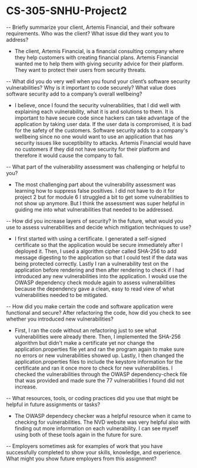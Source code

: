 # CS-305-SNHU-Project2

-- Briefly summarize your client, Artemis Financial, and their software requirements. Who was the client? What issue did they want you to address?

- The client, Artemis Financial, is a financial consulting company where they help customers with creating financial plans. Artemis Financial wanted me to help them with giving security advice for their platform. They want to protect their users from security threats.

-- What did you do very well when you found your client’s software security vulnerabilities? Why is it important to code securely? What value does software security add to a company’s overall wellbeing?

- I believe, once I found the security vulnerabilities, that I did well with explaining each vulnerability, what it is and solutions to them. It is important to have secure code since hackers can take advantage of the application by taking user data. If the user data is compromised, it is bad for the safety of the customers. Software security adds to a company's wellbeing since no one would want to use an application that has security issues like suceptibility to attacks. Artemis Financial would have no customers if they did not have security for their platform and therefore it would cause the company to fail. 

-- What part of the vulnerability assessment was challenging or helpful to you?

- The most challenging part about the vulnerability assessment was learning how to suppress false positives. I did not have to do it for project 2 but for module 6 I struggled a bit to get some vulnerabilities to not show up anymore. But I think the assessment was super helpful in guiding me into what vulnerabilities that needed to be addressed. 

-- How did you increase layers of security? In the future, what would you use to assess vulnerabilities and decide which mitigation techniques to use?

- I first started with using a certificate. I generated a self-signed certificate so that the application would be secure immediately after I deployed it. Then, I used a algorithm cipher called SHA-256 to add message digesting to the application so that I could test if the data was being protected correctly. Lastly I ran a vulnerability test on the application before rendering and then after rendering to check if I had introduced any new vulnerabilities into the application. I woukd use the OWASP dependency check module again to assess vulnerabilities because the dependency gave a clean, easy to read view of what vulnerabilities needed to be mitigated. 

-- How did you make certain the code and software application were functional and secure? After refactoring the code, how did you check to see whether you introduced new vulnerabilities?

- First, I ran the code without an refactoring just to see what vulnerabilities were already there. Then, I implemented the SHA-256 algorithm but didn't make a certificate yet nor change the application.properties file yet and ran the program again to make sure no errors or new vulnerabilities showed up. Lastly, I then changed the application.properties files to include the keystore information for the certificate and ran it once more to check for new vulnerabilities. I checked the vulnerabilities through the OWASP dependency-check file that was provided and made sure the 77 vulnerabilities I found did not increase.

-- What resources, tools, or coding practices did you use that might be helpful in future assignments or tasks?

- The OWASP dependecy checker was a helpful resource when it came to checking for vulnerabilities. The NVD website was very helpful also with finding out more information on each vulnerability. I can see myself using both of these tools again in the future for sure.

-- Employers sometimes ask for examples of work that you have successfully completed to show your skills, knowledge, and experience. What might you show future employers from this assignment?

